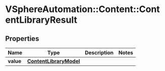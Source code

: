 # VSphereAutomation::Content::ContentLibraryResult

## Properties
Name | Type | Description | Notes
------------ | ------------- | ------------- | -------------
**value** | [**ContentLibraryModel**](ContentLibraryModel.md) |  | 


